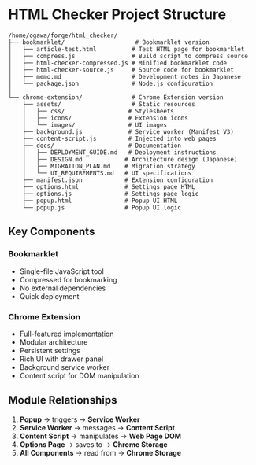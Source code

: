 # HTML Checker Project Structure

```
/home/ogawa/forge/html_checker/
├── bookmarklet/                    # Bookmarklet version
│   ├── article-test.html          # Test HTML page for bookmarklet
│   ├── compress.js                # Build script to compress source
│   ├── html-checker-compressed.js # Minified bookmarklet code
│   ├── html-checker-source.js     # Source code for bookmarklet
│   ├── memo.md                    # Development notes in Japanese
│   └── package.json               # Node.js configuration
│
└── chrome-extension/              # Chrome Extension version
    ├── assets/                    # Static resources
    │   ├── css/                  # Stylesheets
    │   ├── icons/                # Extension icons
    │   └── images/               # UI images
    ├── background.js             # Service worker (Manifest V3)
    ├── content-script.js         # Injected into web pages
    ├── docs/                     # Documentation
    │   ├── DEPLOYMENT_GUIDE.md   # Deployment instructions
    │   ├── DESIGN.md            # Architecture design (Japanese)
    │   ├── MIGRATION_PLAN.md    # Migration strategy
    │   └── UI_REQUIREMENTS.md   # UI specifications
    ├── manifest.json            # Extension configuration
    ├── options.html             # Settings page HTML
    ├── options.js               # Settings page logic
    ├── popup.html               # Popup UI HTML
    └── popup.js                 # Popup UI logic
```

## Key Components

### Bookmarklet
- Single-file JavaScript tool
- Compressed for bookmarking
- No external dependencies
- Quick deployment

### Chrome Extension
- Full-featured implementation
- Modular architecture
- Persistent settings
- Rich UI with drawer panel
- Background service worker
- Content script for DOM manipulation

## Module Relationships
1. **Popup** → triggers → **Service Worker**
2. **Service Worker** → messages → **Content Script**
3. **Content Script** → manipulates → **Web Page DOM**
4. **Options Page** → saves to → **Chrome Storage**
5. **All Components** → read from → **Chrome Storage**